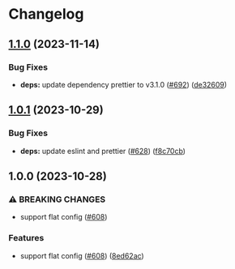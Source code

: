 # Changelog

## [1.1.0](https://github.com/re-taro/fmt/compare/prettier-plugin-pkgsort-v1.0.1...prettier-plugin-pkgsort-v1.1.0) (2023-11-14)


### Bug Fixes

* **deps:** update dependency prettier to v3.1.0 ([#692](https://github.com/re-taro/fmt/issues/692)) ([de32609](https://github.com/re-taro/fmt/commit/de32609e5b5570f8cb314c9a16f4a293a4ecdc29))

## [1.0.1](https://github.com/re-taro/fmt/compare/prettier-plugin-pkgsort-v1.0.0...prettier-plugin-pkgsort-v1.0.1) (2023-10-29)

### Bug Fixes

- **deps:** update eslint and prettier ([#628](https://github.com/re-taro/fmt/issues/628)) ([f8c70cb](https://github.com/re-taro/fmt/commit/f8c70cb26fac1ca224405edf35b3bb30ed47c2dc))

## 1.0.0 (2023-10-28)

### ⚠ BREAKING CHANGES

- support flat config ([#608](https://github.com/re-taro/fmt/issues/608))

### Features

- support flat config ([#608](https://github.com/re-taro/fmt/issues/608)) ([8ed62ac](https://github.com/re-taro/fmt/commit/8ed62acbaa5018633fc57a361654c2803ca89ef7))
